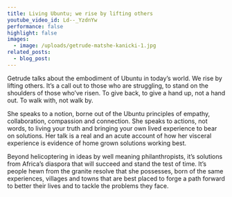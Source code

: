 ```yaml
---
title: Living Ubuntu; we rise by lifting others
youtube_video_id: Ld--_YzdnYw
performance: false
highlight: false
images:
  - image: /uploads/getrude-matshe-kanicki-1.jpg
related_posts:
  - blog_post:
---
```

Getrude talks about the embodiment of Ubuntu in today’s world. We rise by lifting others. It’s a call out to those who are struggling, to stand on the shoulders of those who’ve risen. To give back, to give a hand up, not a hand out. To walk with, not walk by.

She speaks to a notion, borne out of the Ubuntu principles of empathy, collaboration, compassion and connection. She speaks to actions, not words, to living your truth and bringing your own lived experience to bear on solutions. Her talk is a real and an acute account of how her visceral experience is evidence of home grown solutions working best.

Beyond helicoptering in ideas by well meaning philanthropists, it’s solutions from Africa’s diaspora that will succeed and stand the test of time. It’s people hewn from the granite resolve that she possesses, born of the same experiences, villages and towns that are best placed to forge a path forward to better their lives and to tackle the problems they face.

